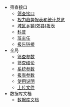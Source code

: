 - 筛查接口
    - [筛查接口](/筛查接口/接口文档.md)     
    - [视力趋势报表和统计总览](/筛查接口/视力趋势报表和统计总览.md)     
    - [城区乡镇(郊县)报表](/筛查接口/城区乡镇(郊县)报表.md)     
    - [科普](/筛查接口/科普.md)     
    - [班主任](/筛查接口/班主任.md)  
    - [报告链接](/筛查接口/报告链接.md)     
- 全局
    - [筛查参数](/全局/筛查参数.md)
    - [筛查结论](/全局/筛查结论.md)
    - [系统参数](/全局/系统参数.md)
    - [报表参数](/全局/报表参数.md)
    - [使用说明](/全局/使用说明.md)
    - [上传文件](/全局/上传文件.md)
- 数据库文档
    - [数据库文档](/数据库文档/数据库文档.md)       
